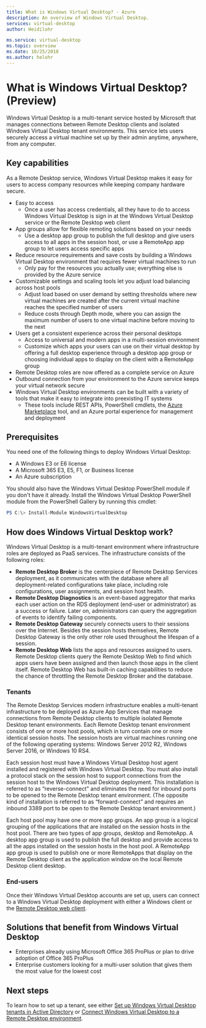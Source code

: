 ```yaml
---
title: What is Windows Virtual Desktop? - Azure
description: An overview of Windows Virtual Desktop.
services: virtual-desktop
author: Heidilohr

ms.service: virtual-desktop
ms.topic: overview
ms.date: 10/25/2018
ms.author: helohr
---
```

# What is Windows Virtual Desktop? (Preview)

Windows Virtual Desktop is a multi-tenant service hosted by Microsoft that manages connections between Remote Desktop clients and isolated Windows Virtual Desktop tenant environments. This service lets users securely access a virtual machine set up by their admin anytime, anywhere, from any computer.

## Key capabilities

As a Remote Desktop service, Windows Virtual Desktop makes it easy for users to access company resources while keeping company hardware secure.

* Easy to access
    * Once a user has access credentials, all they have to do to access Windows Virtual Desktop is sign in at the Windows Virtual Desktop service or the Remote Desktop web client
* App groups allow for flexible remoting solutions based on your needs
    * Use a desktop app group to publish the full desktop and give users access to all apps in the session host, or use a RemoteApp app group to let users access specific apps
* Reduce resource requirements and save costs by building a Windows Virtual Desktop environment that requires fewer virtual machines to run
    * Only pay for the resources you actually use; everything else is provided by the Azure service
* Customizable settings and scaling tools let you adjust load balancing across host pools
    * Adjust load based on user demand by setting thresholds where new virtual machines are created after the current virtual machine reaches the specified number of users
    * Reduce costs through Depth mode, where you can assign the maximum number of users to one virtual machine before moving to the next
* Users get a consistent experience across their personal desktops
    * Access to universal and modern apps in a multi-session environment
    * Customize which apps your users can use on their virtual desktop by offering a full desktop experience through a desktop app group or choosing individual apps to display on the client with a RemoteApp group
* Remote Desktop roles are now offered as a complete service on Azure
* Outbound connection from your environment to the Azure service keeps your virtual network secure
* Windows Virtual Desktop environments can be built with a variety of tools that make it easy to integrate into preexisting IT systems
    * These tools include REST APIs, PowerShell cmdlets, the [Azure Marketplace](https://azuremarketplace.microsoft.com/marketplace/) tool, and an Azure portal experience for management and deployment

## Prerequisites

You need one of the following things to deploy Windows Virtual Desktop:

* A Windows E3 or E6 license
* A Microsoft 365 E3, E5, F1, or Business license
* An Azure subscription

You should also have the Windows Virtual Desktop PowerShell module if you don't have it already. Install the Windows Virtual Desktop PowerShell module from the PowerShell Gallery by running this cmdlet:

```powershell
PS C:\> Install-Module WindowsVirtualDesktop
```

## How does Windows Virtual Desktop work?

Windows Virtual Desktop is a multi-tenant environment where infrastructure roles are deployed as PaaS services. The infrastructure consists of the following roles:

* **Remote Desktop Broker** is the centerpiece of Remote Desktop Services deployment, as it communicates with the database where all deployment-related configurations take place, including role configurations, user assignments, and session host health.
* **Remote Desktop Diagnostics** is an event-based aggregator that marks each user action on the RDS deployment (end-user or administrator) as a success or failure. Later on, administrators can query the aggregation of events to identify failing components.
* **Remote Desktop Gateway** securely connects users to their sessions over the Internet. Besides the session hosts themselves, Remote Desktop Gateway is the only other role used throughout the lifespan of a session.
* **Remote Desktop Web** lists the apps and resources assigned to users. Remote Desktop clients query the Remote Desktop Web to find which apps users have been assigned and then launch those apps in the client itself. Remote Desktop Web has built-in caching capabilities to reduce the chance of throttling the Remote Desktop Broker and the database.

### Tenants

The Remote Desktop Services modern infrastructure enables a multi-tenant infrastructure to be deployed as Azure App Services that manage connections from Remote Desktop clients to multiple isolated Remote Desktop tenant environments. Each Remote Desktop tenant environment consists of one or more host pools, which in turn contain one or more identical session hosts. The session hosts are virtual machines running one of the following operating systems: Windows Server 2012 R2, Windows Server 2016, or Windows 10 RS4.

Each session host must have a Windows Virtual Desktop host agent installed and registered with Windows Virtual Desktop. You must also install a protocol stack on the session host to support connections from the session host to the Windows Virtual Desktop deployment. This installation is referred to as “reverse-connect” and eliminates the need for inbound ports to be opened to the Remote Desktop tenant environment. (The opposite kind of installation is referred to as “forward-connect” and requires an inbound 3389 port to be open to the Remote Desktop tenant environment.)

Each host pool may have one or more app groups. An app group is a logical grouping of the applications that are installed on the session hosts in the host pool. There are two types of app groups, desktop and RemoteApp. A desktop app group is used to publish the full desktop and provide access to all the apps installed on the session hosts in the host pool. A RemoteApp app group is used to publish one or more RemoteApps that display on the Remote Desktop client as the application window on the local Remote Desktop client desktop.

### End-users

Once their Windows Virtual Desktop accounts are set up, users can connect to a Windows Virtual Desktop deployment with either a Windows client or the [Remote Desktop web client](https://docs.microsoft.com/windows-server/remote/remote-desktop-services/clients/remote-desktop-web-client-admin).

## Solutions that benefit from Windows Virtual Desktop

* Enterprises already using Microsoft Office 365 ProPlus or plan to drive adoption of Office 365 ProPlus
* Enterprise customers looking for a multi-user solution that gives them the most value for the lowest cost

## Next steps

To learn how to set up a tenant, see either [Set up Windows Virtual Desktop tenants in Active Directory](tenant-setup-azure-active-directory.md) or [Connect Windows Virtual Desktop to a Remote Desktop environment](connect.md).